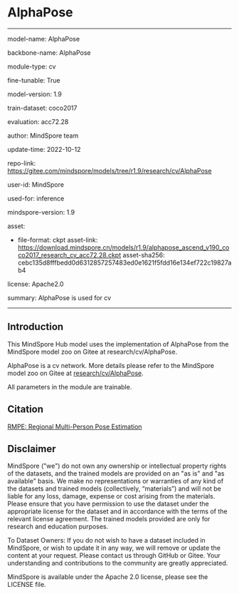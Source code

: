 # AlphaPose

---

model-name: AlphaPose

backbone-name: AlphaPose

module-type: cv

fine-tunable: True

model-version: 1.9

train-dataset: coco2017

evaluation: acc72.28

author: MindSpore team

update-time: 2022-10-12

repo-link: <https://gitee.com/mindspore/models/tree/r1.9/research/cv/AlphaPose>

user-id: MindSpore

used-for: inference

mindspore-version: 1.9

asset:

-
    file-format: ckpt
    asset-link: <https://download.mindspore.cn/models/r1.9/alphapose_ascend_v190_coco2017_research_cv_acc72.28.ckpt>
    asset-sha256: cebc135d8fffbedd0d6312857257483ed0e1621f5fdd16e134ef722c19827ab4

license: Apache2.0

summary: AlphaPose is used for cv

---

## Introduction

This MindSpore Hub model uses the implementation of AlphaPose from the MindSpore model zoo on Gitee at research/cv/AlphaPose.

AlphaPose is a cv network. More details please refer to the MindSpore model zoo on Gitee at [research/cv/AlphaPose](https://gitee.com/mindspore/models/blob/r1.9/research/cv/AlphaPose/README_CN.md).

All parameters in the module are trainable.

## Citation

[RMPE: Regional Multi-Person Pose Estimation](https://arxiv.org/pdf/1612.00137.pdf)

## Disclaimer

MindSpore ("we") do not own any ownership or intellectual property rights of the datasets, and the trained models are provided on an "as is" and "as available" basis. We make no representations or warranties of any kind of the datasets and trained models (collectively, “materials”) and will not be liable for any loss, damage, expense or cost arising from the materials. Please ensure that you have permission to use the dataset under the appropriate license for the dataset and in accordance with the terms of the relevant license agreement. The trained models provided are only for research and education purposes.

To Dataset Owners: If you do not wish to have a dataset included in MindSpore, or wish to update it in any way, we will remove or update the content at your request. Please contact us through GitHub or Gitee. Your understanding and contributions to the community are greatly appreciated.

MindSpore is available under the Apache 2.0 license, please see the LICENSE file.
